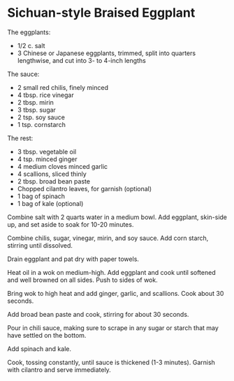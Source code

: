 # Sichuan-style Braised Eggplant

The eggplants:

- 1/2 c. salt
- 3 Chinese or Japanese eggplants, trimmed, split into quarters lengthwise, and
  cut into 3- to 4-inch lengths

The sauce:

- 2 small red chilis, finely minced
- 4 tbsp. rice vinegar
- 2 tbsp. mirin
- 3 tbsp. sugar
- 2 tsp. soy sauce
- 1 tsp. cornstarch

The rest:

- 3 tbsp. vegetable oil
- 4 tsp. minced ginger
- 4 medium cloves minced garlic
- 4 scallions, sliced thinly
- 2 tbsp. broad bean paste
- Chopped cilantro leaves, for garnish (optional)
- 1 bag of spinach
- 1 bag of kale (optional)

Combine salt with 2 quarts water in a medium bowl. Add eggplant, skin-side up,
and set aside to soak for 10-20 minutes.

Combine chilis, sugar, vinegar, mirin, and soy sauce. Add corn starch, stirring
until dissolved.

Drain eggplant and pat dry with paper towels.

Heat oil in a wok on medium-high. Add eggplant and cook until softened and well
browned on all sides. Push to sides of wok.

Bring wok to high heat and add ginger, garlic, and scallions. Cook about 30
seconds.

Add broad bean paste and cook, stirring for about 30 seconds.

Pour in chili sauce, making sure to scrape in any sugar or starch that may have
settled on the bottom.

Add spinach and kale.

Cook, tossing constantly, until sauce is thickened (1-3 minutes). Garnish with
cilantro and serve immediately.

